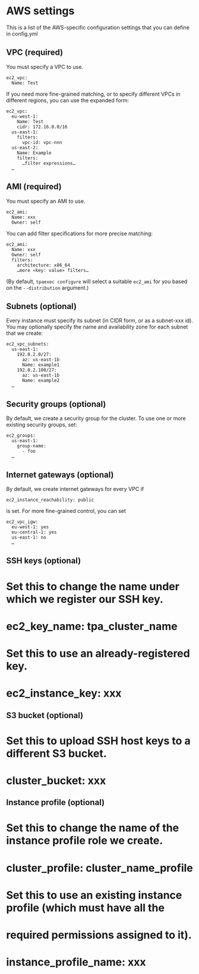# AWS settings

This is a list of the AWS-specific configuration settings that you can
define in config.yml

## VPC (required)

You must specify a VPC to use.

    ec2_vpc:
      Name: Test

If you need more fine-grained matching, or to specify different VPCs in
different regions, you can use the expanded form:

    ec2_vpc:
      eu-west-1:
        Name: Test
        cidr: 172.16.0.0/16
      us-east-1:
        filters:
          vpc-id: vpc-nnn
      us-east-2:
        Name: Example
        filters:
          …filter expressions…
      …

## AMI (required)

You must specify an AMI to use.

    ec2_ami:
      Name: xxx
      Owner: self

You can add filter specifications for more precise matching:

    ec2_ami:
      Name: xxx
      Owner: self
      filters:
        architecture: x86_64
        …more «key: value» filters…

(By default, ``tpaexec configure`` will select a suitable ``ec2_ami``
for you based on the ``--distribution`` argument.)

## Subnets (optional)

Every instance must specify its subnet (in CIDR form, or as a subnet-xxx
id). You may optionally specify the name and availability zone for each
subnet that we create:

    ec2_vpc_subnets:
      us-east-1:
        192.0.2.0/27:
          az: us-east-1b
          Name: example1
        192.0.2.100/27:
          az: us-east-1b
          Name: example2
      …

## Security groups (optional)

By default, we create a security group for the cluster. To use one or
more existing security groups, set:

    ec2_groups:
      us-east-1:
        group-name:
          - foo
      …

## Internet gateways (optional)

By default, we create internet gateways for every VPC if

    ec2_instance_reachability: public

is set. For more fine-grained control, you can set

    ec2_vpc_igw:
      eu-west-1: yes
      eu-central-1: yes
      us-east-1: no
      …

## SSH keys (optional)
#
# Set this to change the name under which we register our SSH key.
# ec2_key_name: tpa_cluster_name
#
# Set this to use an already-registered key.
# ec2_instance_key: xxx

## S3 bucket (optional)
#
# Set this to upload SSH host keys to a different S3 bucket.
# cluster_bucket: xxx

## Instance profile (optional)
#
# Set this to change the name of the instance profile role we create.
# cluster_profile: cluster_name_profile
#
# Set this to use an existing instance profile (which must have all the
# required permissions assigned to it).
# instance_profile_name: xxx
